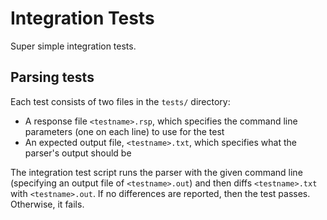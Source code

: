 # Integration Tests
Super simple integration tests.

## Parsing tests
Each test consists of two files in the `tests/` directory:

* A response file `<testname>.rsp`, which specifies the command line parameters (one on each line) to use for the test
* An expected output file, `<testname>.txt`, which specifies what the parser's output should be

The integration test script runs the parser with the given command line (specifying an output file of `<testname>.out`)
and then diffs `<testname>.txt` with `<testname>.out`. If no differences are reported, then the test passes. Otherwise, it fails.